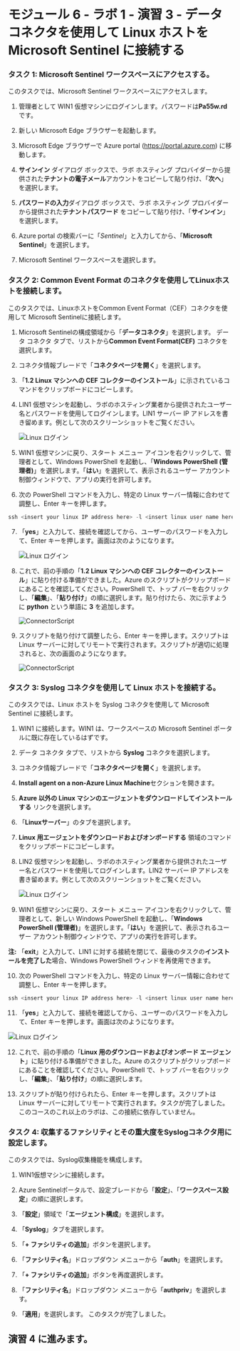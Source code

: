 # モジュール 6 - ラボ 1 - 演習 3 - データ コネクタを使用して Linux ホストを Microsoft Sentinel に接続する

### タスク 1: Microsoft Sentinel ワークスペースにアクセスする。

このタスクでは、Microsoft Sentinel ワークスペースにアクセスします。

1. 管理者として WIN1 仮想マシンにログインします。パスワードは**Pa55w.rd** です。  

2. 新しい Microsoft Edge ブラウザーを起動します。

3. Microsoft Edge ブラウザーで Azure portal (https://portal.azure.com) に移動します。

4. **サインイン** ダイアログ ボックスで、ラボ ホスティング プロバイダーから提供された**テナントの電子メール**アカウントをコピーして貼り付け、「**次へ**」を選択します。

5. **パスワードの入力**ダイアログ ボックスで、ラボ ホスティング プロバイダーから提供された**テナントパスワード** をコピーして貼り付け、「**サインイン**」を選択します。

6. Azure portal の検索バーに「*Sentinel*」と入力してから、「**Microsoft Sentinel**」を選択します。

7. Microsoft Sentinel ワークスペースを選択します。

### タスク 2: Common Event Format のコネクタを使用してLinuxホストを接続します。

このタスクでは、LinuxホストをCommon Event Format（CEF）コネクタを使用して Microsoft Sentinelに接続します。

1. Microsoft Sentinelの構成領域から「**データコネクタ**」を選択します。  データ コネクタ タブで、リストから**Common Event Format(CEF)** コネクタを選択します。

2. コネクタ情報ブレードで「**コネクタページを開く**」を選択します。

3. 「**1.2 Linux マシンへの CEF コレクターのインストール**」に示されているコマンドをクリップボードにコピーします。

4. LIN1 仮想マシンを起動し、ラボのホスティング業者から提供されたユーザー名とパスワードを使用してログインします。LIN1 サーバー IP アドレスを書き留めます。例として次のスクリーンショットをご覧ください。

   ![Linux ログイン](../Media/LinuxLoginExample.png)

5. WIN1 仮想マシンに戻り、スタート メニュー アイコンを右クリックして、管理者として、Windows PowerShell を起動し、「**Windows PowerShell (管理者)**」を選択します。「**はい**」を選択して、表示されるユーザー アカウント制御ウィンドウで、アプリの実行を許可します。

6. 次の PowerShell コマンドを入力し、特定の Linux サーバー情報に合わせて調整し、Enter キーを押します。

```PowerShell
ssh <insert your linux IP address here> -l <insert linux user name here>
```

7. 「**yes**」と入力して、接続を確認してから、ユーザーのパスワードを入力して、Enter キーを押します。画面は次のようになります。

   ![Linux ログイン](../Media/PSconnectLinux.png)

8. これで、前の手順の「**1.2 Linux マシンへの CEF コレクターのインストール**」に貼り付ける準備ができました。Azure のスクリプトがクリップボードにあることを確認してください。PowerShell で、トップ バーを右クリックし、「**編集**」、「**貼り付け**」の順に選択します。貼り付けたら、次に示すように **python** という単語に **3** を追加します。

   ![ConnectorScript](../Media/ConnectorScript.png)

9. スクリプトを貼り付けて調整したら、Enter キーを押します。スクリプトは Linux サーバーに対してリモートで実行されます。スクリプトが適切に処理されると、次の画面のようになります。

   ![ConnectorScript](../Media/LinuxConnected.png)

### タスク 3: Syslog コネクタを使用して Linux ホストを接続する。

このタスクでは、Linux ホストを Syslog コネクタを使用して Microsoft Sentinel に接続します。

1. WIN1 に接続します。WIN1 は、ワークスペースの Microsoft Sentinel ポータルに既に存在しているはずです。  

2. データ コネクタ タブで、リストから **Syslog** コネクタを選択します。

3. コネクタ情報ブレードで「**コネクタページを開く**」を選択します。

4. **Install agent on a non-Azure Linux Machine**セクションを開きます。

5. **Azure 以外の Linux マシンのエージェントをダウンロードしてインストールする** リンクを選択します。 

6. 「**Linuxサーバー**」のタブを選択します。

7. **Linux 用エージェントをダウンロードおよびオンボードする** 領域のコマンドをクリップボードにコピーします。

8. LIN2 仮想マシンを起動し、ラボのホスティング業者から提供されたユーザー名とパスワードを使用してログインします。LIN2 サーバー IP アドレスを書き留めます。例として次のスクリーンショットをご覧ください。

   ![Linux ログイン](../Media/LinuxLoginExample.png)

9. WIN1 仮想マシンに戻り、スタート メニュー アイコンを右クリックして、管理者として、新しい Windows PowerShell を起動し、「**Windows PowerShell (管理者)**」を選択します。「**はい**」を選択して、表示されるユーザー アカウント制御ウィンドウで、アプリの実行を許可します。

**注:** 「**exit**」と入力して、LIN1 に対する接続を閉じて、最後のタスクの**インストールを完了した**場合、Windows PowerShell ウィンドを再使用できます。

10. 次の PowerShell コマンドを入力し、特定の Linux サーバー情報に合わせて調整し、Enter キーを押します。

```PowerShell
ssh <insert your linux IP address here> -l <insert linux user name here>
```

11. 「**yes**」と入力して、接続を確認してから、ユーザーのパスワードを入力して、Enter キーを押します。画面は次のようになります。

   ![Linux ログイン](../Media/PSconnectLinux.png)

12. これで、前の手順の「**Linux 用のダウンロードおよびオンボード エージェント**」に貼り付ける準備ができました。Azure のスクリプトがクリップボードにあることを確認してください。PowerShell で、トップ バーを右クリックし、「**編集**」、「**貼り付け**」の順に選択します。

13. スクリプトが貼り付けられたら、Enter キーを押します。スクリプトは Linux サーバーに対してリモートで実行されます。タスクが完了しました。このコースのこれ以上のラボは、この接続に依存していません。

### タスク 4: 収集するファシリティとその重大度をSyslogコネクタ用に設定します。

このタスクでは、Syslog収集機能を構成します。

1. WIN1仮想マシンに接続します。

2. Azure Sentinelポータルで、設定ブレードから「**設定**」、「**ワークスペース設定**」の順に選択します。

3. 「**設定**」領域で「**エージェント構成**」を選択します。

4. 「**Syslog**」タブを選択します。

5. 「**+ ファシリティの追加**」ボタンを選択します。

6. 「**ファシリティ名**」ドロップダウン メニューから「**auth**」を選択します。

7. 「**+ ファシリティの追加**」ボタンを再度選択します。

8. 「**ファシリティ名**」ドロップダウン メニューから「**authpriv**」を選択します。

9. 「**適用**」を選択します。  このタスクが完了しました。

## 演習 4 に進みます。
